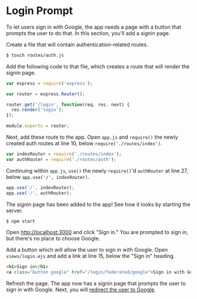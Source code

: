# Login Prompt

To let users sign in with Google, the app needs a page with a button that
prompts the user to do that.  In this section, you'll add a signin page.

Create a file that will contain authentication-related routes.

```sh
$ touch routes/auth.js
```

Add the following code to that file, which creates a route that will render the
signin page.

```js
var express = require('express');

var router = express.Router();

router.get('/login', function(req, res, next) {
  res.render('login');
});

module.exports = router;
```

Next, add these route to the app.  Open `app.js` and `require()` the newly created
auth routes at line 10, below `require('./routes/index')`.

```js
var indexRouter = require('./routes/index');
var authRouter = require('./routes/auth');
```

Continuing within `app.js`, `use()` the newly `require()`'d `authRouter` at line
27, below `app.use('/', indexRouter)`.

```js
app.use('/', indexRouter);
app.use('/', authRouter);
```

The signin page has been added to the app!  See how it looks by starting the
server.

```sh
$ npm start
```

Open [http://localhost:3000](http://localhost:3000) and click "Sign in."  You
are prompted to sign in, but there's no place to choose Google.

Add a button which will allow the user to sign in with Google.  Open
`views/login.ejs` and add a link at line 15, below the "Sign in" heading.

```html
<h1>Sign in</h1>
<a class="button google" href="/login/federated/google">Sign in with Google</a>
```

Refresh the page.  The app now has a signin page that prompts the user to sign in
with Google.  Next, you will [redirect the user to Google](../redirect/).
